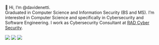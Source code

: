 👋 Hi, I’m @davidenetti.
\
Graduated in Computer Science and Information Security (BS and MS). I’m interested in Computer Science and specifically in Cybersecurity and Software Engineering. I work as Cybersecurity Consultant at [RAD Cyber Security](https://radsec.it/en/).

<div>
  <img align="center" src="https://github-readme-stats.vercel.app/api/top-langs/?username=davidenetti&layout=demo&theme=tokyonight&hide_border=true&&layout=compact"/>
  <img align="center" src="https://github-readme-stats.vercel.app/api?username=davidenetti&show_icons=true&theme=tokyonight&hide_border=true&card_width=400&line_height=40"/>
  <img align="center" src="https://komarev.com/ghpvc/?username=davidenetti&color=red&style=for-the-badge"/>
</div>
